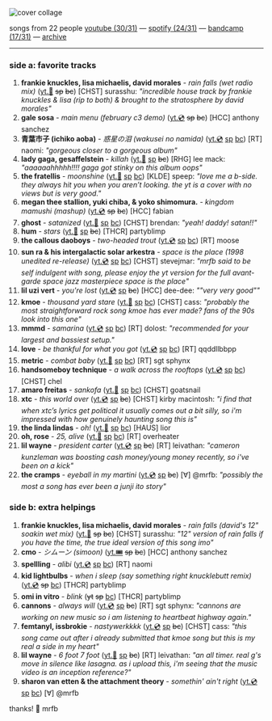 ![cover collage](./2025-03-07.png)songs from 22 people[youtube (30/31)](<https://youtube.com/playlist?list=PLHKkvq2Z_Nhi2iRysDnQ7elW6mUlePAVs>) — [spotify (24/31)](<https://open.spotify.com/playlist/2jkqBu4ORevXKKQyfQqtRb>) — [bandcamp (17/31)](<https://www.buymusic.club/list/mrfb-2025-03-07-mf124>) — [archive](https://github.com/mrfb/music-friday/)---### side a: favorite tracks1. **frankie knuckles, lisa michaelis, david morales** - *rain falls (wet radio mix)* ([yt.👢](https://youtu.be/iC7t99iowNE) ~~sp~~ ~~bc~~)[CHST] surasshu: *"incredible house track by frankie knuckles & lisa (rip to both) & brought to the stratosphere by david morales"*1. **gale sosa** - *main menu (february c3 demo)* ([yt.💿](https://youtu.be/bNXrfvq2htc) ~~sp~~ ~~bc~~)[HCC] anthony sanchez1. **青葉市子 (ichiko aoba)** - *惑星の泪 (wakusei no namida)* ([yt.💿](https://youtu.be/K6zt7bUb1R8) [sp](https://open.spotify.com/track/6kgj4ArUBXCa4piZZOjj07) [bc](https://ichikoaoba.bandcamp.com/track/wakusei-no-namida))[RT] naomi: *"gorgeous closer to a gorgeous album"*1. **lady gaga, gesaffelstein** - *killah* ([yt.📼](https://youtu.be/No_avjkyTLo) [sp](https://open.spotify.com/track/4pNzBbGcqXofx8mLBPTeih) ~~bc~~)[RHG] lee mack: *"aaaaaahhhhh!!!! gaga got stinky on this album oops"*1. **the fratellis** - *moonshine* ([yt.👢](https://youtu.be/T2_IIeaBXBY) [sp](https://open.spotify.com/track/3TjsRi5zSP1uXBa2JmZtpl) [bc](https://thefratellis.bandcamp.com/track/moonshine))[KLDE] speep: *"love me a b-side. they always hit you when you aren’t looking. the yt is a cover with no views but is very good."*1. **megan thee stallion, yuki chiba, & yoko shimomura.** - *kingdom mamushi (mashup)* ([yt.💿](https://youtu.be/qjqjCr9zwcE) ~~sp~~ ~~bc~~)[HCC] fabian1. **ghost** - *satanized* ([yt.📼](https://youtu.be/mGR2M2mBJXU) [sp](https://open.spotify.com/track/5yt7aRlPMFdsLulfqBYDsc) [bc](https://ghost.bandcamp.com/track/satanized))[CHST] brendan: *"yeah! daddy! satan!!"*1. **hum** - *stars* ([yt.📼](https://youtu.be/gMEB4HNNZ2I) [sp](https://open.spotify.com/track/6lQE6LF3MU63Z6VyhPxaV3) ~~bc~~)[THCR] partyblimp1. **the callous daoboys** - *two-headed trout* ([yt.💿](https://youtu.be/bZFEkfvhjms) [sp](https://open.spotify.com/track/1PYMTjGi39pXt8AkUkdKIA) [bc](https://thecallousdaoboys.bandcamp.com/track/two-headed-trout))[RT] moose1. **sun ra & his intergalactic solar arkestra** - *space is the place (1998 unedited re-release)* ([yt.💿](https://youtu.be/CmY72PYQXek) [sp](https://open.spotify.com/track/1hpdVGEaZovrlcnY0Yqcc9) [bc](https://sunramusic.bandcamp.com/track/space-is-the-place-5))[CHST] stevejmar: *"mrfb said to be self indulgent with song, please enjoy the yt version for the full avant-garde space jazz masterpiece space is the place"*1. **lil uzi vert** - *you're lost* ([yt.💿](https://youtu.be/7JUqYK9VeTQ) [sp](https://open.spotify.com/track/5MUvVmyKD6bBY0XDeWZjJJ) ~~bc~~)[HCC] dee-dee: *""very very good""*1. **kmoe** - *thousand yard stare* ([yt.📼](https://youtu.be/XRnfXyEsHRI) [sp](https://open.spotify.com/track/1brgXYDZLS2qiQBHY6Rwv8) [bc](https://kmoethekid.bandcamp.com/track/thousand-yard-stare))[CHST] cass: *"probably the most straightforward rock song kmoe has ever made? fans of the 90s look into this one"*1. **mmmd** - *samarina* ([yt.💿](https://youtu.be/ob_o1ZhQxsM) [sp](https://open.spotify.com/track/7kdtzSYzOTQiIsuOVAaPhT) [bc](https://mohammadsound.bandcamp.com/track/samarina))[RT] dolost: *"recommended for your largest and bassiest setup."*1. **love** - *be thankful for what you got* ([yt.💿](https://youtu.be/GUeUiXSARo4) [sp](https://open.spotify.com/track/1twhAK1Iu5eZYzFrH2LC8P) [bc](https://love-arthurlee.bandcamp.com/track/be-thankful-for-what-you-got))[RT] qqddllbbpp1. **metric** - *combat baby* ([yt.📼](https://youtu.be/6rMfPvv3BMs) [sp](https://open.spotify.com/track/2QJ9dLiolwZNPl5etYP2MI) [bc](https://oldworldunderground.bandcamp.com/track/combat-baby))[RT] sgt sphynx1. **handsomeboy technique** - *a walk across the rooftops* ([yt.💿](https://youtu.be/HpCSEsqV4oA) [sp](https://open.spotify.com/track/60ntK6wxbh2n6Pn5PqiIQc) [bc](https://secondroyal.bandcamp.com/track/a-walk-across-the-rooftops))[CHST] chel1. **amaro freitas** - *sankofa* ([yt.📼](https://youtu.be/GDWjeoOii8U) [sp](https://open.spotify.com/track/604w5J67nu2vCxCCiSH2NX) [bc](https://amarofreitas.bandcamp.com/track/sankofa))[CHST] goatsnail1. **xtc** - *this world over* ([yt.💿](https://youtu.be/HXsgFPPLBa0) [sp](https://open.spotify.com/track/0q9gxolmqT3cLJ2BOw1ab1) ~~bc~~)[CHST] kirby macintosh: *"i find that when xtc’s lyrics get political it usually comes out a bit silly, so i'm impressed with how genuinely haunting song this is"*1. **the linda lindas** - *oh!* ([yt.📼](https://youtu.be/wF-1IIs9_5U) [sp](https://open.spotify.com/track/1Wn0A9wVEQXj2JVbdsclpi) [bc](https://thelindalindas.bandcamp.com/track/oh))[HAUS] lior1. **oh, rose** - *25, alive* ([yt.📼](https://youtu.be/6cyBko3ty1U) [sp](https://open.spotify.com/track/2vyyD88I0Bf7zoJWwrJ0oG) [bc](https://ohrose.bandcamp.com/track/25-alive))[RT] overheater1. **lil wayne** - *president carter* ([yt.💿](https://youtu.be/xTxB3BqPoAM) [sp](https://open.spotify.com/track/15WOWZpw9YnE4RQQnXHQqW) ~~bc~~)[RT] leivathan: *"cameron kunzleman was boosting cash money/young money recently, so i've been on a kick"*1. **the cramps** - *eyeball in my martini* ([yt.💿](https://youtu.be/sfS7edGC1y0) [sp](https://open.spotify.com/track/1thDY5af6EIhCIE3nOBPhM) ~~bc~~)[∀] @mrfb: *"possibly the most a song has ever been a junji ito story"*### side b: extra helpings1. **frankie knuckles, lisa michaelis, david morales** - *rain falls (david's 12" soakin wet mix)* ([yt.👢](https://youtu.be/rC0iX_JvYaE) ~~sp~~ ~~bc~~)[CHST] surasshu: *"12" version of rain falls if you have the time, the true ideal version of this song imo"*1. **cmo** - *シムーン (simoon)* ([yt.🎟️](https://youtu.be/C70LhDLhUfc) ~~sp~~ ~~bc~~)[HCC] anthony sanchez1. **spellling** - *alibi* ([yt.💿](https://youtu.be/f27KwABSJew) [sp](https://open.spotify.com/track/6kcBPk4YFLY3XJR6FyTWhr) [bc](https://spellling.bandcamp.com/track/alibi))[RT] naomi1. **kid lightbulbs** - *when i sleep (say something right knucklebutt remix)* ([yt.💿](https://youtu.be/vtJlegMRSuU) ~~sp~~ [bc](https://kidlightbulbs.bandcamp.com/track/when-i-sleep-say-something-right-knucklebutt-remix))[THCR] partyblimp1. **omi in vitro** - *blink* (~~yt~~ ~~sp~~ [bc](https://omiinvitro.bandcamp.com/track/blink-2))[THCR] partyblimp1. **cannons** - *always will* ([yt.💿](https://youtu.be/V0w-6Jsmf0Y) [sp](https://open.spotify.com/track/2493l9eo6vGJrhhZUlxOws) ~~bc~~)[RT] sgt sphynx: *"cannons are working on new music so i am listening to heartbeat highway again."*1. **femtanyl, issbrokie** - *nastywerkkkk* ([yt.💿](https://youtu.be/CFVAE23tekc) [sp](https://open.spotify.com/track/7kvQptbfqq5b4MWRQOMrZC) ~~bc~~)[CHST] cass: *"this song came out after i already submitted that kmoe song but this is my real a side in my heart"*1. **lil wayne** - *6 foot 7 foot* ([yt.📼](https://youtu.be/c7tOAGY59uQ) [sp](https://open.spotify.com/track/5Qy6a5KzM4XlRxsNcGYhgH) ~~bc~~)[RT] leivathan: *"an all timer. real g's move in silence like lasagna. as i upload this, i'm seeing that the music video is an inception reference?"*1. **sharon van etten & the attachment theory** - *somethin' ain't right* ([yt.💿](https://youtu.be/zcyn0oMQm-A) [sp](https://open.spotify.com/track/20KpKS4GCAGUfVzbGimjkq) [bc](https://sharonvanetten.bandcamp.com/track/somethin-ain-t-right))[∀] @mrfbthanks! 💖 mrfb